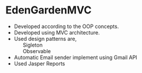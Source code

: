 # EdenGardenMVC
<ul>
  <li>Developed according to the OOP concepts.</li>
  <li>Developed using MVC architecture.</li>
  <li>Used design patterns are,
  <ul>Sigleton</ul>
  <ul>Observable</ul>
  </li>
  <li>Automatic Email sender implement using Gmail API</li>
  <li>Used Jasper Reports</li>
</ul>
